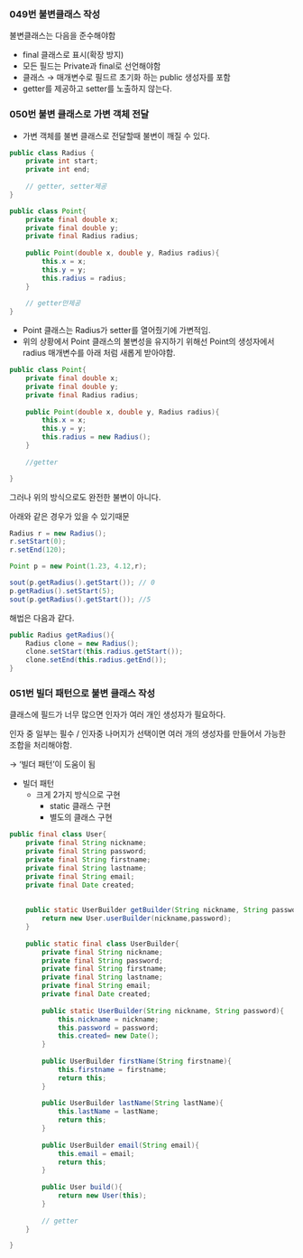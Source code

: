 ### 049번 불변클래스 작성

불변클래스는 다음을 준수해야함

- final 클래스로 표시(확장 방지)
- 모든 필드는 Private과 final로 선언해야함
- 클래스 → 매개변수로 필드르 초기화 하는 public 생성자를 포함
- getter를 제공하고 setter를 노출하지 않는다.

### 050번 불변 클래스로 가변 객체 전달

- 가변 객체를 불변 클래스로 전달할때 불변이 깨질 수 있다.

  

```java
public class Radius {
	private int start;
	private int end;
	
	// getter, setter제공	
}

public class Point{
	private final double x;
	private final double y;
	private final Radius radius;
	
	public Point(double x, double y, Radius radius){
		this.x = x;
		this.y = y;
		this.radius = radius;
	}
	
	// getter만제공
}
```

- Point 클래스는 Radius가 setter를 열어줬기에 가변적임.
- 위의 상황에서 Point 클래스의 불변성을 유지하기 위해선 Point의 생성자에서 radius 매개변수를 아래 처럼 새롭게 받아야함.

```java
public class Point{
	private final double x;
	private final double y;
	private final Radius radius;
	
	public Point(double x, double y, Radius radius){
		this.x = x;
		this.y = y;
		this.radius = new Radius();
	}
	
	//getter

}
```

그러나 위의 방식으로도 완전한 불변이 아니다.

아래와 같은 경우가 있을 수 있기때문

```java
Radius r = new Radius();
r.setStart(0);
r.setEnd(120);

Point p = new Point(1.23, 4.12,r);

sout(p.getRadius().getStart()); // 0
p.getRadius().setStart(5);
sout(p.getRadius().getStart()); //5
```

해법은 다음과 같다.

```java
public Radius getRadius(){
	Radius clone = new Radius();
	clone.setStart(this.radius.getStart());
	clone.setEnd(this.radius.getEnd());
}
```







### 051번 빌더 패턴으로 불변 클래스 작성

클래스에 필드가 너무 많으면 인자가 여러 개인 생성자가 필요하다.

인자 중 일부는 필수 / 인자중 나머지가 선택이면 여러 개의 생성자를 만들어서 가능한 조합을 처리해야함.

→ ‘빌더 패턴’이 도움이 됨

- 빌더 패턴
  - 크게 2가지 방식으로 구현
    - static 클래스 구현
    - 별도의 클래스 구현

```java
public final class User{
	private final String nickname;
	private final String password;
	private final String firstname;
	private final String lastname;
	private final String email;
	private final Date created;
	
	
	public static UserBuilder getBuilder(String nickname, String password){
		return new User.userBuilder(nickname,password);
	}
	
	public static final class UserBuilder{
		private final String nickname;
		private final String password;
		private final String firstname;
		private final String lastname;
		private final String email;
		private final Date created;
		
		public static UserBuilder(String nickname, String password){
			this.nickname = nickname;
			this.password = password;
			this.created= new Date();
		}
		
		public UserBuilder firstName(String firstname){
			this.firstname = firstname;
			return this;
		}
		
		public UserBuilder lastName(String lastName){
			this.lastName = lastName;
			return this;
		}
		
		public UserBuilder email(String email){
			this.email = email;
			return this;
		}
		
		public User build(){
			return new User(this);
		}
		
		// getter
	}

}
```